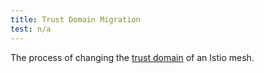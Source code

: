 ```yaml
---
title: Trust Domain Migration
test: n/a
---
```


The process of changing the [trust domain](/docs/reference/glossary/#trust-domain) of an Istio mesh.
